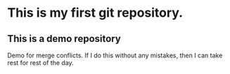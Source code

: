 # This is my first git repository.

## This is a demo repository

Demo for merge conflicts.
If I do this without any mistakes, then I can take rest for rest of the day.


